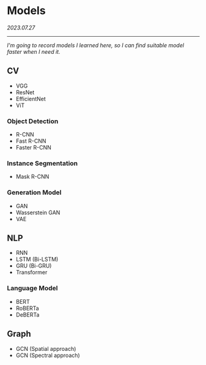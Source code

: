 # Models
*2023.07.27*

---

*I'm going to record models I learned here, so I can find suitable model faster when I need it.*

## CV

- VGG
- ResNet
- EfficientNet
- ViT


### Object Detection
- R-CNN
- Fast R-CNN
- Faster R-CNN

### Instance Segmentation
- Mask R-CNN

### Generation Model
- GAN
- Wasserstein GAN
- VAE

## NLP

- RNN
- LSTM (Bi-LSTM)
- GRU (Bi-GRU)
- Transformer

### Language Model

- BERT
- RoBERTa
- DeBERTa

## Graph

- GCN (Spatial approach)
- GCN (Spectral approach)